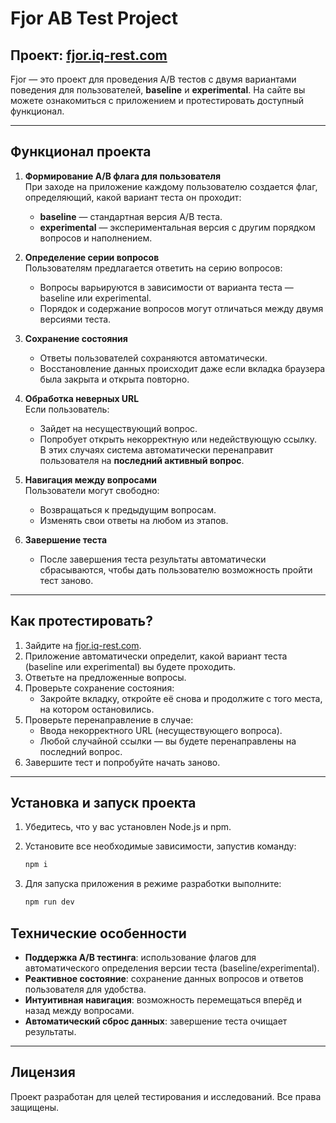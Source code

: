 # Fjor AB Test Project

## Проект: [fjor.iq-rest.com](https://fjor.iq-rest.com)

Fjor — это проект для проведения A/B тестов с двумя вариантами поведения для пользователей, **baseline** и **experimental**. На сайте вы можете ознакомиться с приложением и протестировать доступный функционал.

---

## Функционал проекта

1. **Формирование A/B флага для пользователя**  
   При заходе на приложение каждому пользователю создается флаг, определяющий, какой вариант теста он проходит:
    - **baseline** — стандартная версия A/B теста.
    - **experimental** — экспериментальная версия с другим порядком вопросов и наполнением.

2. **Определение серии вопросов**  
   Пользователям предлагается ответить на серию вопросов:
    - Вопросы варьируются в зависимости от варианта теста — baseline или experimental.
    - Порядок и содержание вопросов могут отличаться между двумя версиями теста.

3. **Сохранение состояния**
    - Ответы пользователей сохраняются автоматически.
    - Восстановление данных происходит даже если вкладка браузера была закрыта и открыта повторно.

4. **Обработка неверных URL**  
   Если пользователь:
    - Зайдет на несуществующий вопрос.
    - Попробует открыть некорректную или недействующую ссылку.  
      В этих случаях система автоматически перенаправит пользователя на **последний активный вопрос**.

5. **Навигация между вопросами**  
   Пользователи могут свободно:
    - Возвращаться к предыдущим вопросам.
    - Изменять свои ответы на любом из этапов.

6. **Завершение теста**
    - После завершения теста результаты автоматически сбрасываются, чтобы дать пользователю возможность пройти тест заново.

---

## Как протестировать?

1. Зайдите на [fjor.iq-rest.com](https://fjor.iq-rest.com).
2. Приложение автоматически определит, какой вариант теста (baseline или experimental) вы будете проходить.
3. Ответьте на предложенные вопросы.
4. Проверьте сохранение состояния:
    - Закройте вкладку, откройте её снова и продолжите с того места, на котором остановились.
5. Проверьте перенаправление в случае:
    - Ввода некорректного URL (несуществующего вопроса).
    - Любой случайной ссылки — вы будете перенаправлены на последний вопрос.
6. Завершите тест и попробуйте начать заново.

---

## Установка и запуск проекта

1. Убедитесь, что у вас установлен Node.js и npm.
2. Установите все необходимые зависимости, запустив команду:

   ```bash
   npm i
   ```

3. Для запуска приложения в режиме разработки выполните:

   ```bash
   npm run dev
   ```

## Технические особенности

- **Поддержка A/B тестинга**: использование флагов для автоматического определения версии теста (baseline/experimental).
- **Реактивное состояние**: сохранение данных вопросов и ответов пользователя для удобства.
- **Интуитивная навигация**: возможность перемещаться вперёд и назад между вопросами.
- **Автоматический сброс данных**: завершение теста очищает результаты.

---

## Лицензия

Проект разработан для целей тестирования и исследований. Все права защищены.